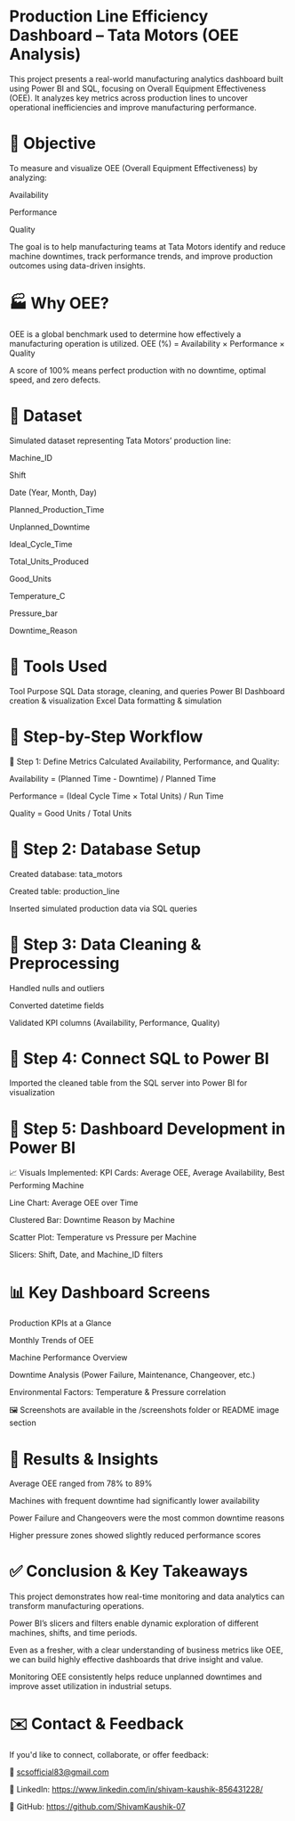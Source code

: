 # Production Line Efficiency Dashboard – Tata Motors (OEE Analysis)
This project presents a real-world manufacturing analytics dashboard built using Power BI and SQL, focusing on Overall Equipment Effectiveness (OEE). It analyzes key metrics across production lines to uncover operational inefficiencies and improve manufacturing performance.

# 🧠 Objective
To measure and visualize OEE (Overall Equipment Effectiveness) by analyzing:

Availability

Performance

Quality

The goal is to help manufacturing teams at Tata Motors identify and reduce machine downtimes, track performance trends, and improve production outcomes using data-driven insights.

# 🏭 Why OEE?
OEE is a global benchmark used to determine how effectively a manufacturing operation is utilized.
OEE (%) = Availability × Performance × Quality

A score of 100% means perfect production with no downtime, optimal speed, and zero defects.

# 📁 Dataset
Simulated dataset representing Tata Motors’ production line:

Machine_ID

Shift

Date (Year, Month, Day)

Planned_Production_Time

Unplanned_Downtime

Ideal_Cycle_Time

Total_Units_Produced

Good_Units

Temperature_C

Pressure_bar

Downtime_Reason

# 🔧 Tools Used
Tool	Purpose
SQL	Data storage, cleaning, and queries
Power BI	Dashboard creation & visualization
Excel	Data formatting & simulation

# 🧪 Step-by-Step Workflow
📌 Step 1: Define Metrics
Calculated Availability, Performance, and Quality:

Availability = (Planned Time - Downtime) / Planned Time

Performance = (Ideal Cycle Time × Total Units) / Run Time

Quality = Good Units / Total Units

# 📌 Step 2: Database Setup
Created database: tata_motors

Created table: production_line

Inserted simulated production data via SQL queries

# 📌 Step 3: Data Cleaning & Preprocessing
Handled nulls and outliers

Converted datetime fields

Validated KPI columns (Availability, Performance, Quality)

# 📌 Step 4: Connect SQL to Power BI
Imported the cleaned table from the SQL server into Power BI for visualization

# 📌 Step 5: Dashboard Development in Power BI
📈 Visuals Implemented:
KPI Cards: Average OEE, Average Availability, Best Performing Machine

Line Chart: Average OEE over Time

Clustered Bar: Downtime Reason by Machine

Scatter Plot: Temperature vs Pressure per Machine

Slicers: Shift, Date, and Machine_ID filters

# 📊 Key Dashboard Screens
Production KPIs at a Glance

Monthly Trends of OEE

Machine Performance Overview

Downtime Analysis (Power Failure, Maintenance, Changeover, etc.)

Environmental Factors: Temperature & Pressure correlation

🖼️ Screenshots are available in the /screenshots folder or README image section

# 📌 Results & Insights
Average OEE ranged from 78% to 89%

Machines with frequent downtime had significantly lower availability

Power Failure and Changeovers were the most common downtime reasons

Higher pressure zones showed slightly reduced performance scores

# ✅ Conclusion & Key Takeaways
This project demonstrates how real-time monitoring and data analytics can transform manufacturing operations.

Power BI’s slicers and filters enable dynamic exploration of different machines, shifts, and time periods.

Even as a fresher, with a clear understanding of business metrics like OEE, we can build highly effective dashboards that drive insight and value.

Monitoring OEE consistently helps reduce unplanned downtimes and improve asset utilization in industrial setups.


# ✉️ Contact & Feedback
If you'd like to connect, collaborate, or offer feedback:

📧 scsofficial83@gmail.com

🔗 LinkedIn: https://www.linkedin.com/in/shivam-kaushik-856431228/

📁 GitHub: https://github.com/ShivamKaushik-07

